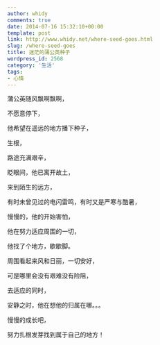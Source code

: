 ```yaml
---
author: whidy
comments: true
date: 2014-07-16 15:32:10+00:00
template: post
link: http://www.whidy.net/where-seed-goes.html
slug: /where-seed-goes
title: 迷茫的蒲公英种子
wordpress_id: 2568
category: '生活'
tags:
- 心情
---
```


蒲公英随风飘啊飘啊，

不愿意停下，

他希望在遥远的地方播下种子，

生根，

路途充满艰辛，

眨眼间，他已离开故土，

来到陌生的远方，

有时未曾见过的电闪雷鸣，有时又是严寒与酷暑，

慢慢的，他的开始害怕，

他在努力适应周围的一切，

他找了个地方，歇歇脚。

周围看起来风和日丽，一切安好，

可是哪里会没有艰难没有险阻，

去适应的同时，

安静之时，他在想他的归属在哪。。。

慢慢的成长吧，

努力扎根发芽找到属于自己的地方！
